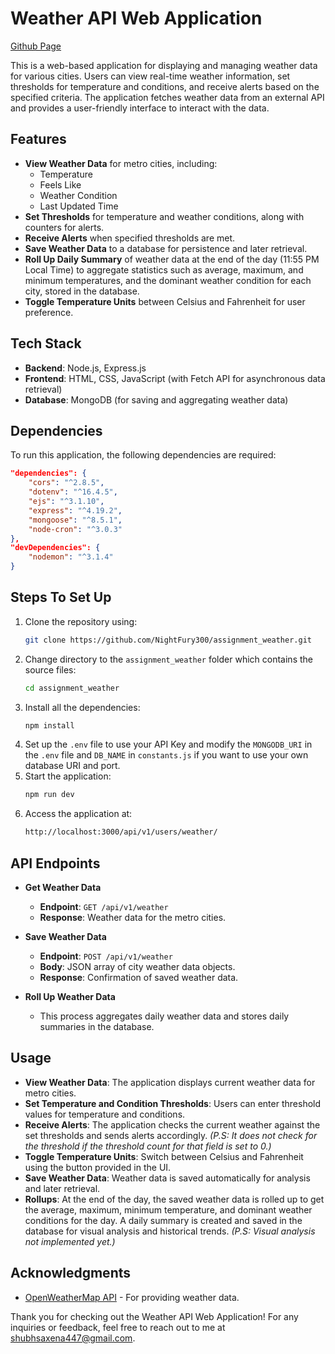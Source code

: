 # Weather API Web Application

[Github Page](https://github.com/NightFury300/assignment_weather)

This is a web-based application for displaying and managing weather data for various cities. Users can view real-time weather information, set thresholds for temperature and conditions, and receive alerts based on the specified criteria. The application fetches weather data from an external API and provides a user-friendly interface to interact with the data.

## Features
- **View Weather Data** for metro cities, including:
  - Temperature
  - Feels Like
  - Weather Condition
  - Last Updated Time
- **Set Thresholds** for temperature and weather conditions, along with counters for alerts.
- **Receive Alerts** when specified thresholds are met.
- **Save Weather Data** to a database for persistence and later retrieval.
- **Roll Up Daily Summary** of weather data at the end of the day (11:55 PM Local Time) to aggregate statistics such as average, maximum, and minimum temperatures, and the dominant weather condition for each city, stored in the database.
- **Toggle Temperature Units** between Celsius and Fahrenheit for user preference.

## Tech Stack
- **Backend**: Node.js, Express.js
- **Frontend**: HTML, CSS, JavaScript (with Fetch API for asynchronous data retrieval)
- **Database**: MongoDB (for saving and aggregating weather data)

## Dependencies
To run this application, the following dependencies are required:
```json
"dependencies": {
    "cors": "^2.8.5",
    "dotenv": "^16.4.5",
    "ejs": "^3.1.10",
    "express": "^4.19.2",
    "mongoose": "^8.5.1",
    "node-cron": "^3.0.3"
},
"devDependencies": {
    "nodemon": "^3.1.4"
}
```

## Steps To Set Up

1. Clone the repository using:
   ```sh
   git clone https://github.com/NightFury300/assignment_weather.git
   ```
2. Change directory to the `assignment_weather` folder which contains the source files:
   ```sh
   cd assignment_weather
   ```
3. Install all the dependencies:
   ```sh 
   npm install
   ```
4. Set up the `.env` file to use your API Key and modify the `MONGODB_URI` in the `.env` file and `DB_NAME` in `constants.js` if you want to use your own database URI and port.
5. Start the application:
   ```sh 
   npm run dev
   ```
6. Access the application at:
   ```sh 
   http://localhost:3000/api/v1/users/weather/
   ```

## API Endpoints
- **Get Weather Data**
  - **Endpoint**: `GET /api/v1/weather`
  - **Response**: Weather data for the metro cities.

- **Save Weather Data**
  - **Endpoint**: `POST /api/v1/weather`
  - **Body**: JSON array of city weather data objects.
  - **Response**: Confirmation of saved weather data.

- **Roll Up Weather Data**
  - This process aggregates daily weather data and stores daily summaries in the database.

## Usage
- **View Weather Data**: The application displays current weather data for metro cities.
- **Set Temperature and Condition Thresholds**: Users can enter threshold values for temperature and conditions.
- **Receive Alerts**: The application checks the current weather against the set thresholds and sends alerts accordingly. *(P.S: It does not check for the threshold if the threshold count for that field is set to 0.)*
- **Toggle Temperature Units**: Switch between Celsius and Fahrenheit using the button provided in the UI.
- **Save Weather Data**: Weather data is saved automatically for analysis and later retrieval.
- **Rollups**: At the end of the day, the saved weather data is rolled up to get the average, maximum, minimum temperature, and dominant weather conditions for the day. A daily summary is created and saved in the database for visual analysis and historical trends. *(P.S: Visual analysis not implemented yet.)*

## Acknowledgments
- [OpenWeatherMap API](https://openweathermap.org) - For providing weather data.

Thank you for checking out the Weather API Web Application! For any inquiries or feedback, feel free to reach out to me at [shubhsaxena447@gmail.com](mailto:shubhsaxena447@gmail.com).
